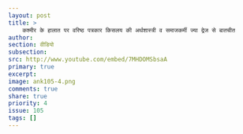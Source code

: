 ```yaml
---
layout: post
title: >
    कश्मीर के हालात पर वरिष्ठ पत्रकार किसलय की अर्थशास्त्री व समाजकर्मी ज्या द्रेज से बातचीत
author:
section: वीडियो
subsection:
src: http://www.youtube.com/embed/7MHDOMSbsaA
primary: true
excerpt:
image: ank105-4.png
comments: true
share: true
priority: 4
issue: 105
tags: []
---
```

